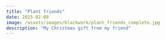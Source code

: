 ```yaml
---
title: "Plant friends"
date: 2025-02-08
image: /assets/images/blackwork/plant_friends_complete.jpg
description: "My Christmas gift from my friend"
---
```


